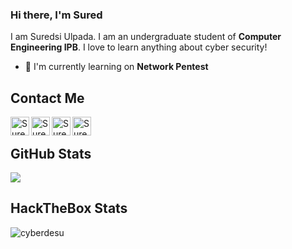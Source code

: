 ### Hi there, I'm Sured

I am Suredsi Ulpada. I am an undergraduate student of **Computer Engineering IPB**. I love to learn anything about cyber security!

- 🌱 I'm currently learning on **Network Pentest**

## Contact Me
<a href="https://www.linkedin.com/in/suredsi-ulpada/" target="_blank">
  <img align="left" alt="Sured's LinkedIn" width="30px" src="https://img.icons8.com/color/48/000000/linkedin.png"/>
</a>
<a href="https://cyberdesu.medium.com/" target="_blank">
  <img align="left" alt="Sured's Medium" width="30px" src="https://img.icons8.com/color/48/000000/medium-monogram.png" />
</a>
<a href="https://cyberdesu.com" target="_blank">
  <img align="left" alt="Sured's Website" width="30px" src="https://img.icons8.com/color/48/000000/domain.png" />
</a>
<a href="mailto:suredsi21@gmail.com" target="_blank">
  <img align="left" alt="Sured's E-Mail" width="30px" src="https://img.icons8.com/color/48/000000/email.png" />
</a>
<br>

## GitHub Stats
<p>
  <img src="https://github-profile-trophy.vercel.app/?username=cyberdesu&theme=onedark&no-frame=true&column=7" />
</p>

## HackTheBox Stats
![cyberdesu](https://tryhackme-badges.s3.amazonaws.com/Cyberweeb.png)
